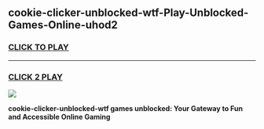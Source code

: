 
## cookie-clicker-unblocked-wtf-Play-Unblocked-Games-Online-uhod2
<h3>
<a href="https://premium76.site?title=cookie-clicker-unblocked-wtf&ref=25A">CLICK TO PLAY</a></h3>
<hr>

<h3>
<a href="https://premium76.site?title=cookie-clicker-unblocked-wtf&ref=25A">CLICK 2 PLAY</a>
  
</h3>

<a href="https://premium76.site?title=cookie-clicker-unblocked-wtf&ref=25A"><img src="https://clearcache.store/games.png"></a>


**cookie-clicker-unblocked-wtf games unblocked: Your Gateway to Fun and Accessible Online Gaming**
